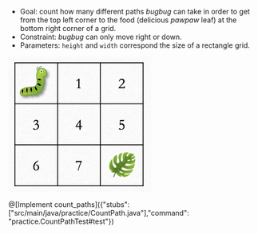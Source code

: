 * Goal: count how many different paths _bugbug_ can take in order to get from the top left corner to the food (delicious _pawpaw_ leaf) at the bottom right corner of a grid.
* Constraint: _bugbug_ can only move right or down.
* Parameters: `height` and `width` correspond the size of a rectangle grid.

![count_path](assets/count_path.png)

@[Implement count_paths]({"stubs": ["src/main/java/practice/CountPath.java"],"command": "practice.CountPathTest#test"})